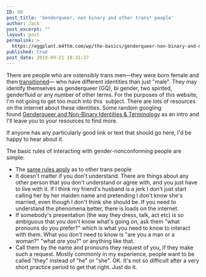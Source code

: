 ```yaml
---
ID: 60
post_title: 'Genderqueer, non binary and other trans* people'
author: Jack
post_excerpt: ""
layout: post
permalink: >
  https://eggplant.m4ftm.com/wp/the-basics/genderqueer-non-binary-and-other-trans-people/
published: true
post_date: 2019-09-21 19:31:37
---
```

<p id="mcetoc_1dl0d2v5q1">There are people who are ostensibly trans men—they were born female and then <a href="http://m4ftm.com/basics/what-is-transition/">transitioned</a>— who have different identities than just "male". They may identify themselves as genderqueer (GQ), bi gender, two spirited, genderfluid or any number of other terms. For the purposes of this website, I'm not going to get too much into this  subject. There are lots of resources on the internet about these identities. Some random googling found <a href="http://genderqueerid.com/gq-terms">Genderqueer and Non-Binary Identities &amp; Terminology</a> as an intro and I'll leave you to your resources to find more.</p>
If anyone has any particularly good link or text that should go here, I'd be happy to hear about it.

The basic rules of interacting with gender-nonconforming people are simple:
<ul>
 	<li>The <a href="http://m4ftm.com/basics/manners/">same rules apply</a> as to other trans people</li>
 	<li>It doesn't matter if you don't understand. There are things about any other person that you don't understand or agree with, and you just have to live with it. If I think my friend's husband is a jerk I don't just start calling her by her maiden name and pretending I don't know she's married, even though I don't think she should be. If you need to understand the phenomena better, there is loads on the internet.</li>
 	<li>If somebody's presentation (the way they dress, talk, act etc) is so ambiguous that you don't know what's going on, ask them "what pronouns do you prefer?" which is what you need to know to interact with them. What you <em>don't</em> need to know is "are you a man or a woman?" "what <em>are</em> you?" or anything like that.</li>
 	<li>Call them by the name and pronouns they request of you, if they make such a request. Mostly commonly in my experience, people want to be called "they" instead of "he" or "she". OK. It's not so difficult after a very short practice period to get that right. Just do it.</li>
</ul>